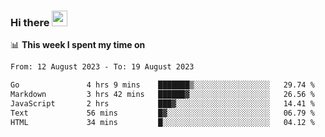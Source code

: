 ### Hi there <a href="https://www.gautamkrishnar.com/"><img src="https://media.giphy.com/media/hvRJCLFzcasrR4ia7z/giphy.gif" width="25px"></a>

📊 **This week I spent my time on**

<!--START_SECTION:waka-->

```txt
From: 12 August 2023 - To: 19 August 2023

Go               4 hrs 9 mins    ███████▒░░░░░░░░░░░░░░░░░   29.74 %
Markdown         3 hrs 42 mins   ██████▓░░░░░░░░░░░░░░░░░░   26.56 %
JavaScript       2 hrs           ███▓░░░░░░░░░░░░░░░░░░░░░   14.41 %
Text             56 mins         █▓░░░░░░░░░░░░░░░░░░░░░░░   06.79 %
HTML             34 mins         █░░░░░░░░░░░░░░░░░░░░░░░░   04.12 %
```

<!--END_SECTION:waka-->
